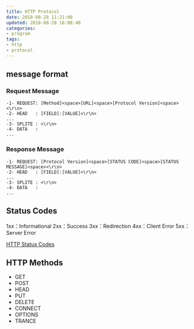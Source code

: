 ```yaml
---
title: HTTP Protocol
date: 2018-08-28 11:21:00
updated: 2018-08-28 16:08:40
categories:
- program
tags:
- http
- protocol
---
```

## message format

### Request Message

```
-1- REQUEST: [Method]<space>[URL]<space>[Protocol Version]<space><\r\n>
-2- HEAD   : [FIELD]:[VALUE]<\r\n>
...
-3- SPLITE : <\r\n>
-4- DATA   :
...
```

### Response Message

```
-1- REQUEST: [Protocol Version]<space>[STATUS CODE]<space>[STATUS MESSAGE]<space><\r\n>
-2- HEAD   : [FIELD]:[VALUE]<\r\n>
...
-3- SPLITE : <\r\n>
-4- DATA   :
...
```

## Status Codes

1xx：Informational
2xx：Success
3xx：Redirection
4xx：Client Error
5xx：Server Error

[HTTP Status Codes](https://www.restapitutorial.com/httpstatuscodes.html)

## HTTP Methods

- GET
- POST
- HEAD
- PUT
- DELETE
- CONNECT
- OPTIONS
- TRANCE



